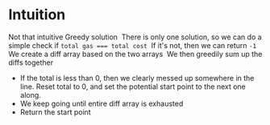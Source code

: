 # Intuition
Not that intuitive
Greedy solution
​
There is only one solution, so we can do a simple check if `total gas === total cost`
​
If it's not, then we can return `-1`
​
We create a diff array based on the two arrays
​
We then greedily sum up the diffs together
​
* If the total is less than 0, then we clearly messed up somewhere in the line. Reset total to 0, and set the potential start point to the next one along.
* We keep going until entire diff array is exhausted
* Return the start point
​
​